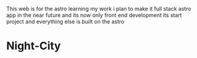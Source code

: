 This web is for the astro learning my work i plan to make it full stack astro app in the near future and its now only front end development its start project and everything else is built on the astro
# Night-City
